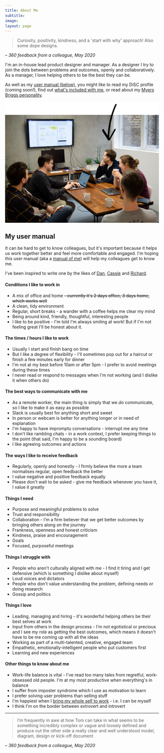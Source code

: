 ```yaml
---
title: About Me
subtitle: 
image: 
layout: page
---
```


> Curiosity, positivity, kindness, and a 'start with why' approach! Also some dope designs.

– *360 feedback from a colleague, May 2020*

I'm an in-house lead product designer and manager. As a designer I try to join the dots between problems and outcomes, openly and collaboratively. As a manager, I love helping others to be the best they can be.

As well as my [user manual (below)](#user-manual), you might like to read my DiSC profile (coming soon!), find out [what's included with me](/what-is-included), or read about my [Myers Briggs personality](https://www.16personalities.com/enfj-personality).

![Me at a design crit](/images/Farewill-design-crit-arrow.png "Me at a design crit")

## <a name="user-manual"></a>My user manual

It can be hard to get to know colleagues, but it's important because it helps us work together better and feel more comfortable and engaged. I'm hoping this user manual (aka a [manual of me](https://manualofme.co/)) will help my colleagues get to know me.

I've been inspired to write one by the likes of [Dan](https://medium.com/@dasbarrett/a-user-manual-for-dan-d0a285874f72), [Cassie](https://medium.com/@cassierobinson/a-user-manual-for-me-d3a851fbc694) and [Richard](https://medium.com/@mcleanonline/helping-other-people-get-to-know-you-aa2dbff5c0f8). 

#### Conditions I like to work in
* A mix of office and home ~~- currently it's 2 days office, 3 days home, which works well~~ 
* A clean, tidy environment
* Regular, short breaks - a wander with a coffee helps me clear my mind
* Being around kind, friendly, thoughtful, interesting people
* I like to be positive - I'm told I'm always smiling at work! But if I'm not feeling great I'll be honest about it.

#### The times / hours I like to work

* Usually I start and finish bang on time
* But I like a degree of flexibility - I'll sometimes pop out for a haircut or finish a few minutes early for dinner
* I'm not at my best before 10am or after 5pm - I prefer to avoid meetings during these times
* I never read or respond to messages when I'm not working (and I dislike it when others do)

#### The best ways to communicate with me
* As a remote worker, the main thing is simply that we _do_ communicate, so I like to make it as easy as possible
* Slack is usually best for anything short and sweet
* In person or webcam is better for anything longer or in need of explanation
* I'm happy to have impromptu conversations - interrupt me any time
* I don't like rambling chats - in a work context, I prefer keeping things to the point (that said, I'm happy to be a sounding board)
* I like agreeing outcomes and actions

#### The ways I like to receive feedback
* Regularly, openly and honestly - I firmly believe the more a team normalises regular, open feedback the better
* I value negative and positive feedback equally
* Please don't wait to be asked - give me feedback whenever you have it, I value it greatly

#### Things I need
* Purpose and meaningful problems to solve
* Trust and responsibility
* Collaboration - I’m a firm believer that we get better outcomes by bringing others along on the journey
* Frankness, openness and honest criticism
* Kindness, praise and encouragement
* Goals
* Focused, purposeful meetings

#### Things I struggle with
* People who aren't culturally aligned with me - I find it tiring and I get defensive (which is something I dislike about myself)
* Loud voices and dictators
* People who don't value understanding the problem, defining needs or doing research
* Gossip and politics

#### Things I love
* Leading, managing and hiring - it's wonderful helping others be their best selves at work
* Input from others in the design process - I'm not egotistical or precious and I see my role as getting the best outcomes, which means it doesn't have to be me coming up with all the ideas
* Working as part of a multi-talented, creative, engaged team 
* Empathetic, emotionally-intelligent people who put customers first
* Learning and new experiences

#### Other things to know about me
* Work-life balance is vital - I've read too many tales from regretful, work-obsessed old people. I'm at my most productive when everything's in balance
* I suffer from imposter syndrome which I use as motivation to learn
* I prefer solving user problems than selling stuff
* I'm happiest when I [bring my whole self to work](https://www.youtube.com/watch?v=bd2WKQWG_Dg) - i.e. I can be myself
* I think I'm on the border between extrovert and introvert

***

> I’m frequently in awe at how Tom can take in what seems to be something incredibly complex or vague and loosely defined and produce out the other side a really clear and well understood model, diagram, design or kick-off document

– *360 feedback from a colleague, May 2020*
